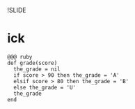 !SLIDE

# ick

    @@@ ruby
    def grade(score)
      the_grade = nil
      if score > 90 then the_grade = 'A'
      elsif score > 80 then the_grade = 'B'
      else the_grade = 'U'
      the_grade
    end
